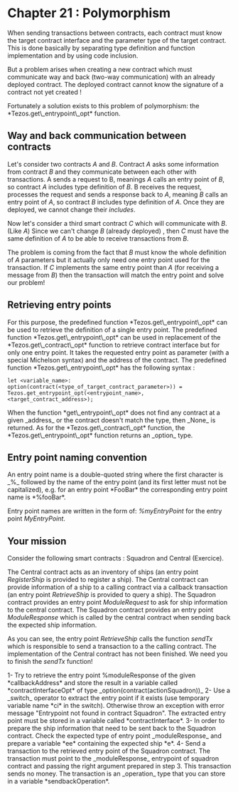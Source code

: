 # Chapter 21 : Polymorphism

<dialog character="pilot"></dialog>

When sending transactions between contracts, each contract must know the target contract interface and the parameter type of the target contract. This is done basically by separating type definition and function implementation and by using code inclusion.

But a problem arises when creating a new contract which must communicate way and back (two-way communication) with an already deployed contract. The deployed contract cannot know the signature of a contract not yet created !

<!-- prettier-ignore -->Fortunately a solution exists to this problem of polymorphism: the *Tezos.get\_entrypoint\_opt* function.

## Way and back communication between contracts

Let's consider two contracts _A_ and _B_. Contract _A_ asks some information from contract _B_ and they communicate between each other with transactions.
A sends a request to B, meanings _A_ calls an entry point of _B_, so contract _A_ includes type definition of _B_.
B receives the request, processes the request and sends a response back to _A_, meaning _B_ calls an entry point of _A_, so contract _B_ includes type definition of _A_.
Once they are deployed, we cannot change their _includes_.

Now let's consider a third smart contract _C_ which will communicate with _B_. (Like _A_)
Since we can't change _B_ (already deployed) , then _C_ must have the same definition of _A_ to be able to receive transactions from _B_.

The problem is coming from the fact that _B_ must know the whole definition of _A_ parameters but it actually only need one entry point used for the transaction. If _C_ implements the same entry point than _A_ (for receiving a message from _B_) then the transaction will match the entry point and solve our problem!

## Retrieving entry points

<!-- prettier-ignore -->For this purpose, the predefined function *Tezos.get\_entrypoint\_opt* can be used to retrieve the definition of a single entry point.

<!-- prettier-ignore -->The predefined function *Tezos.get\_entrypoint\_opt* can be used in replacement of the *Tezos.get\_contract\_opt* function to retrieve contract interface but for only one entry point. It takes the requested entry point as parameter (with a special Michelson syntax) and the address of the contract.

<!-- prettier-ignore -->The predefined function *Tezos.get\_entrypoint\_opt* has the following syntax :

```
let <variable_name>: option(contract(<type_of_target_contract_parameter>)) = Tezos.get_entrypoint_opt(<entrypoint_name>, <target_contract_address>);
```

<!-- prettier-ignore -->When the function *get\_entrypoint\_opt* does not find any contract at a given _address_ or the contract doesn't match the type, then _None_ is returned.

<!-- prettier-ignore -->As for the *Tezos.get\_contract\_opt* function, the *Tezos.get\_entrypoint\_opt* function returns an _option_ type.

## Entry point naming convention

<!-- prettier-ignore -->An entry point name is a double-quoted string where the first character is _%_ followed by the name of the entry point (and its first letter must not be capitalized), e.g. for an entry point *FooBar* the corresponding entry point name is *%fooBar*.

Entry point names are written in the form of: _%myEntryPoint_ for the entry point _MyEntryPoint_.


## Your mission

Consider the following smart contracts : Squadron and Central (Exercice).

The Central contract acts as an inventory of ships (an entry point _RegisterShip_ is provided to register a ship).
The Central contract can provide information of a ship to a calling contract via a callback transaction (an entry point _RetrieveShip_ is provided to query a ship).
The Squadron contract provides an entry point _ModuleRequest_ to ask for ship information to the central contract.
The Squadron contract provides an entry point _ModuleResponse_ which is called by the central contract when sending back the expected ship information.

As you can see, the entry point _RetrieveShip_ calls the function _sendTx_ which is responsible to send a transaction to a the calling contract. The implementation of the Central contract has not been finished. We need you to finish the _sendTx_ function!

<!-- prettier-ignore -->1- Try to retrieve the entry point %moduleResponse of the given *callbackAddress* and store the result in a variable called *contractInterfaceOpt* of type _option(contract(actionSquadron))_

<!-- prettier-ignore -->2- Use a _switch_ operator to extract the entry point if it exists (use temporary variable name *ci* in the switch). Otherwise throw an exception with error message "Entrypoint not found in contract Squadron". The extracted entry point must be stored in a variable called *contractInterface*.

<!-- prettier-ignore -->3- In order to prepare the ship information that need to be sent back to the Squadron contract. Check the expected type of entry point _moduleResponse_ and prepare a variable *ee* containing the expected ship *e*.

<!-- prettier-ignore -->4- Send a transaction to the retrieved entry point of the Squadron contract. The transaction must point to the _moduleResponse_ entrypoint of squadron contract and passing the right argument prepared in step 3. This transaction sends no money. The transaction is an _operation_ type that you can store in a variable *sendbackOperation*.
